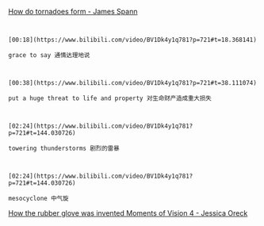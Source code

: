 [How do tornadoes form - James Spann](https://www.bilibili.com/video/BV1Dk4y1q781?p=721)

```ad-note


[00:18](https://www.bilibili.com/video/BV1Dk4y1q781?p=721#t=18.368141)

grace to say 通情达理地说

```

```ad-note


[00:38](https://www.bilibili.com/video/BV1Dk4y1q781?p=721#t=38.111074)

put a huge threat to life and property 对生命财产造成重大损失

```

```ad-note


[02:24](https://www.bilibili.com/video/BV1Dk4y1q781?p=721#t=144.030726)

towering thunderstorms 剧烈的雷暴

```

```ad-note


[02:24](https://www.bilibili.com/video/BV1Dk4y1q781?p=721#t=144.030726)

mesocyclone 中气旋

```

[How the rubber glove was invented Moments of Vision 4 - Jessica Oreck](https://www.bilibili.com/video/BV1Dk4y1q781?p=722)

```ad-note



```